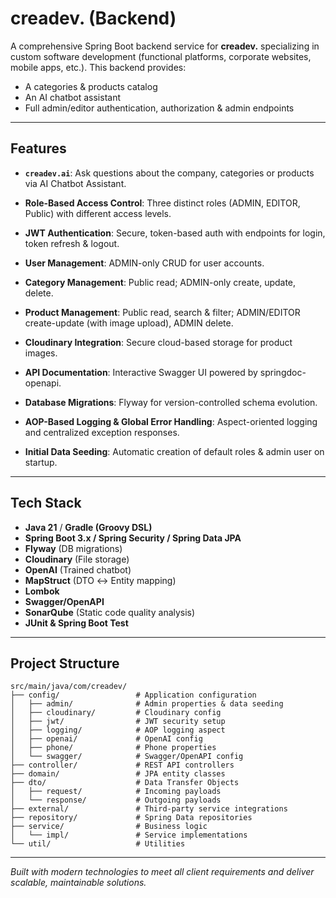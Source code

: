 # creadev. (Backend)

A comprehensive Spring Boot backend service for **creadev.** specializing in custom software development (functional platforms, corporate websites, mobile apps, etc.). This backend provides:

- A categories & products catalog
- An AI chatbot assistant
- Full admin/editor authentication, authorization & admin endpoints

---

## Features

- **`creadev.ai`**: Ask questions about the company, categories or products via AI Chatbot Assistant.

- **Role-Based Access Control**: Three distinct roles (ADMIN, EDITOR, Public) with different access levels.

- **JWT Authentication**: Secure, token-based auth with endpoints for login, token refresh & logout.

- **User Management**: ADMIN-only CRUD for user accounts.

- **Category Management**: Public read; ADMIN-only create, update, delete.

- **Product Management**: Public read, search & filter; ADMIN/EDITOR create-update (with image upload), ADMIN delete.

- **Cloudinary Integration**: Secure cloud-based storage for product images.

- **API Documentation**: Interactive Swagger UI powered by springdoc-openapi.

- **Database Migrations**: Flyway for version-controlled schema evolution.

- **AOP-Based Logging & Global Error Handling**: Aspect-oriented logging and centralized exception responses.

- **Initial Data Seeding**: Automatic creation of default roles & admin user on startup.

---

## Tech Stack

- **Java 21** / **Gradle (Groovy DSL)**
- **Spring Boot 3.x / Spring Security / Spring Data JPA** 
- **Flyway** (DB migrations)
- **Cloudinary** (File storage)
- **OpenAI** (Trained chatbot)
- **MapStruct** (DTO ↔ Entity mapping)
- **Lombok**
- **Swagger/OpenAPI**
- **SonarQube** (Static code quality analysis)
- **JUnit & Spring Boot Test**

---

## Project Structure

```
src/main/java/com/creadev/
├── config/                 # Application configuration
│   ├── admin/              # Admin properties & data seeding
│   ├── cloudinary/         # Cloudinary config
│   ├── jwt/                # JWT security setup
│   ├── logging/            # AOP logging aspect
│   ├── openai/             # OpenAI config
│   ├── phone/              # Phone properties
│   └── swagger/            # Swagger/OpenAPI config
├── controller/             # REST API controllers
├── domain/                 # JPA entity classes
├── dto/                    # Data Transfer Objects
│   ├── request/            # Incoming payloads
│   └── response/           # Outgoing payloads
├── external/               # Third-party service integrations
├── repository/             # Spring Data repositories
├── service/                # Business logic
│   └── impl/               # Service implementations
└── util/                   # Utilities
```

---  

*Built with modern technologies to meet all client requirements and deliver scalable, maintainable solutions.* 
